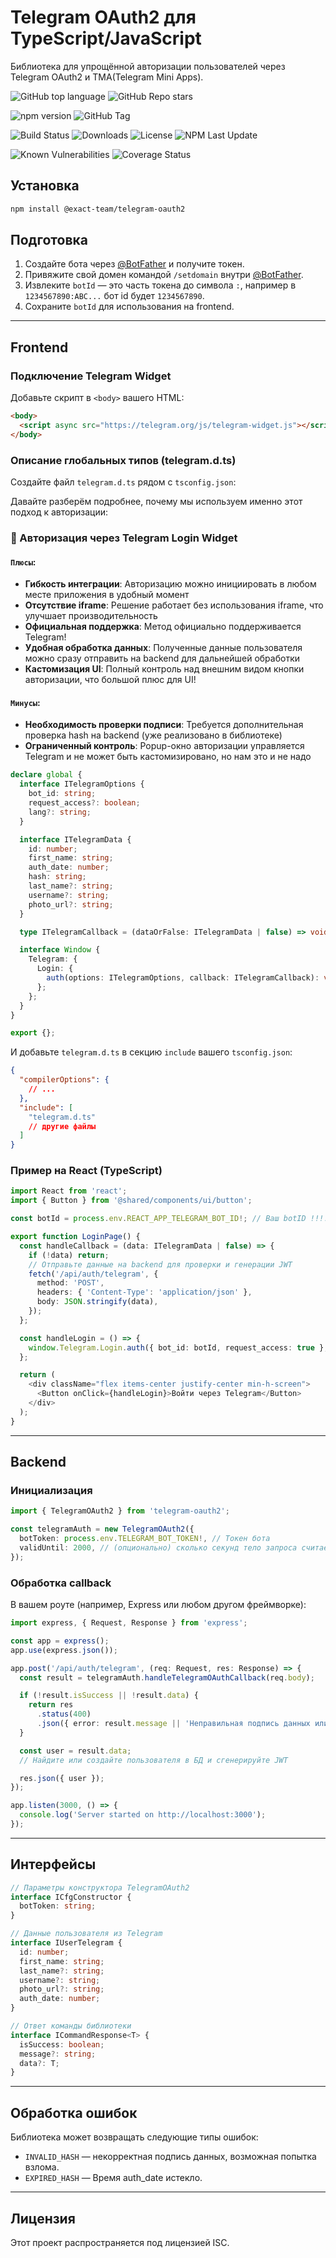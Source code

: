 # Telegram OAuth2 для TypeScript/JavaScript

Библиотека для упрощённой авторизации пользователей через Telegram OAuth2 и TMA(Telegram Mini Apps).

![GitHub top language](https://img.shields.io/github/languages/top/exact01/ftelegram-oauth2)
![GitHub Repo stars](https://img.shields.io/github/stars/exact01/telegram-oauth2)

![npm version](https://img.shields.io/npm/v/@exact-team/telegram-oauth2)
![GitHub Tag](https://img.shields.io/github/v/tag/exact01/telegram-oauth2)

![Build Status](https://img.shields.io/github/actions/workflow/status/exact01/freekassa-sdk-nestjs/.github/workflows/deploy-lib.yml)
![Downloads](https://img.shields.io/npm/dt/@exact-team/telegram-oauth2)
![License](https://img.shields.io/npm/l/@exact-team/telegram-oauth2)
![NPM Last Update](https://img.shields.io/npm/last-update/%40exact-team%2telegram-oauth2)

![Known Vulnerabilities](https://snyk.io/test/github/exact01/telegram-oauth2/badge.svg)
![Coverage Status](https://img.shields.io/codecov/c/github/exact01/telegram-oauth2)

## Установка

```bash
npm install @exact-team/telegram-oauth2
```

## Подготовка

1. Создайте бота через [@BotFather](https://t.me/BotFather) и получите токен.
2. Привяжите свой домен командой `/setdomain` внутри [@BotFather](https://t.me/BotFather).
3. Извлеките `botId` — это часть токена до символа `:`, например в `1234567890:ABC...` бот id будет `1234567890`.
4. Сохраните `botId` для использования на frontend.

---

## Frontend

### Подключение Telegram Widget

Добавьте скрипт в `<body>` вашего HTML:

```html
<body>
  <script async src="https://telegram.org/js/telegram-widget.js"></script>
</body>
```

### Описание глобальных типов (telegram.d.ts)

Создайте файл `telegram.d.ts` рядом с `tsconfig.json`:

Давайте разберём подробнее, почему мы используем именно этот подход к авторизации:

### 🔹 Авторизация через Telegram Login Widget

#### `Плюсы`:

- **Гибкость интеграции**: Авторизацию можно инициировать в любом месте приложения в удобный момент
- **Отсутствие iframe**: Решение работает без использования iframe, что улучшает производительность
- **Официальная поддержка**: Метод официально поддерживается Telegram!
- **Удобная обработка данных**: Полученные данные пользователя можно сразу отправить на backend для дальнейшей обработки
- **Кастомизация UI**: Полный контроль над внешним видом кнопки авторизации, что большой плюс для UI!

#### `Минусы`:

- **Необходимость проверки подписи**: Требуется дополнительная проверка hash на backend (уже реализовано в библиотеке)
- **Ограниченный контроль**: Popup-окно авторизации управляется Telegram и не может быть кастомизировано, но нам это и не надо

```typescript
declare global {
  interface ITelegramOptions {
    bot_id: string;
    request_access?: boolean;
    lang?: string;
  }

  interface ITelegramData {
    id: number;
    first_name: string;
    auth_date: number;
    hash: string;
    last_name?: string;
    username?: string;
    photo_url?: string;
  }

  type ITelegramCallback = (dataOrFalse: ITelegramData | false) => void;

  interface Window {
    Telegram: {
      Login: {
        auth(options: ITelegramOptions, callback: ITelegramCallback): void;
      };
    };
  }
}

export {};
```

И добавьте `telegram.d.ts` в секцию `include` вашего `tsconfig.json`:

```json
{
  "compilerOptions": {
    // ...
  },
  "include": [
    "telegram.d.ts"
    // другие файлы
  ]
}
```

### Пример на React (TypeScript)

```typescript
import React from 'react';
import { Button } from '@shared/components/ui/button';

const botId = process.env.REACT_APP_TELEGRAM_BOT_ID!; // Ваш botID !!!!!

export function LoginPage() {
  const handleCallback = (data: ITelegramData | false) => {
    if (!data) return;
    // Отправьте данные на backend для проверки и генерации JWT
    fetch('/api/auth/telegram', {
      method: 'POST',
      headers: { 'Content-Type': 'application/json' },
      body: JSON.stringify(data),
    });
  };

  const handleLogin = () => {
    window.Telegram.Login.auth({ bot_id: botId, request_access: true }, handleCallback);
  };

  return (
    <div className="flex items-center justify-center min-h-screen">
      <Button onClick={handleLogin}>Войти через Telegram</Button>
    </div>
  );
}
```

---

## Backend

### Инициализация

```typescript
import { TelegramOAuth2 } from 'telegram-oauth2';

const telegramAuth = new TelegramOAuth2({
  botToken: process.env.TELEGRAM_BOT_TOKEN!, // Токен бота
  validUntil: 2000, // (опционально) сколько секунд тело запроса считается валидным
});
```

### Обработка callback

В вашем роуте (например, Express или любом другом фреймворке):

```typescript
import express, { Request, Response } from 'express';

const app = express();
app.use(express.json());

app.post('/api/auth/telegram', (req: Request, res: Response) => {
  const result = telegramAuth.handleTelegramOAuthCallback(req.body);

  if (!result.isSuccess || !result.data) {
    return res
      .status(400)
      .json({ error: result.message || 'Неправильная подпись данных или auth_date истёк' });
  }

  const user = result.data;
  // Найдите или создайте пользователя в БД и сгенерируйте JWT

  res.json({ user });
});

app.listen(3000, () => {
  console.log('Server started on http://localhost:3000');
});
```

---

## Интерфейсы

```typescript
// Параметры конструктора TelegramOAuth2
interface ICfgConstructor {
  botToken: string;
}

// Данные пользователя из Telegram
interface IUserTelegram {
  id: number;
  first_name: string;
  last_name?: string;
  username?: string;
  photo_url?: string;
  auth_date: number;
}

// Ответ команды библиотеки
interface ICommandResponse<T> {
  isSuccess: boolean;
  message?: string;
  data?: T;
}
```

---

## Обработка ошибок

Библиотека может возвращать следующие типы ошибок:

- `INVALID_HASH` — некорректная подпись данных, возможная попытка взлома.
- `EXPIRED_HASH` — Время auth_date истекло.

---

## Лицензия

Этот проект распространяется под лицензией ISC.
